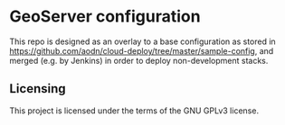 # GeoServer configuration

This repo is designed as an overlay to a base configuration as stored in https://github.com/aodn/cloud-deploy/tree/master/sample-config, and merged (e.g. by Jenkins) in order to deploy non-development stacks.
## Licensing
This project is licensed under the terms of the GNU GPLv3 license.
